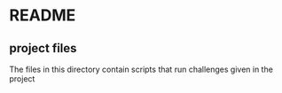 # README

## project files

The files in this directory contain scripts that run challenges given in the project